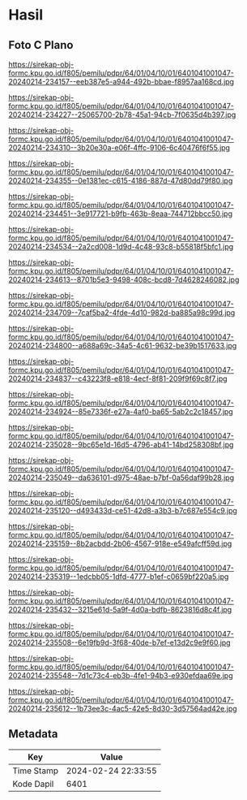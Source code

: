 # Hasil

## Foto C Plano

https://sirekap-obj-formc.kpu.go.id/f805/pemilu/pdpr/64/01/04/10/01/6401041001047-20240214-234157--eeb387e5-a944-492b-bbae-f8957aa168cd.jpg

https://sirekap-obj-formc.kpu.go.id/f805/pemilu/pdpr/64/01/04/10/01/6401041001047-20240214-234227--25065700-2b78-45a1-94cb-7f0635d4b397.jpg

https://sirekap-obj-formc.kpu.go.id/f805/pemilu/pdpr/64/01/04/10/01/6401041001047-20240214-234310--3b20e30a-e06f-4ffc-9106-6c40476f6f55.jpg

https://sirekap-obj-formc.kpu.go.id/f805/pemilu/pdpr/64/01/04/10/01/6401041001047-20240214-234355--0e1381ec-c615-4186-887d-47d80dd79f80.jpg

https://sirekap-obj-formc.kpu.go.id/f805/pemilu/pdpr/64/01/04/10/01/6401041001047-20240214-234451--3e917721-b9fb-463b-8eaa-744712bbcc50.jpg

https://sirekap-obj-formc.kpu.go.id/f805/pemilu/pdpr/64/01/04/10/01/6401041001047-20240214-234534--2a2cd008-1d9d-4c48-93c8-b55818f5bfc1.jpg

https://sirekap-obj-formc.kpu.go.id/f805/pemilu/pdpr/64/01/04/10/01/6401041001047-20240214-234613--8701b5e3-9498-408c-bcd8-7d4628246082.jpg

https://sirekap-obj-formc.kpu.go.id/f805/pemilu/pdpr/64/01/04/10/01/6401041001047-20240214-234709--7caf5ba2-4fde-4d10-982d-ba885a98c99d.jpg

https://sirekap-obj-formc.kpu.go.id/f805/pemilu/pdpr/64/01/04/10/01/6401041001047-20240214-234800--a688a69c-34a5-4c61-9632-be39b1517633.jpg

https://sirekap-obj-formc.kpu.go.id/f805/pemilu/pdpr/64/01/04/10/01/6401041001047-20240214-234837--c43223f8-e818-4ecf-8f81-209f9f69c8f7.jpg

https://sirekap-obj-formc.kpu.go.id/f805/pemilu/pdpr/64/01/04/10/01/6401041001047-20240214-234924--85e7336f-e27a-4af0-ba65-5ab2c2c18457.jpg

https://sirekap-obj-formc.kpu.go.id/f805/pemilu/pdpr/64/01/04/10/01/6401041001047-20240214-235028--9bc65e1d-16d5-4796-ab41-14bd258308bf.jpg

https://sirekap-obj-formc.kpu.go.id/f805/pemilu/pdpr/64/01/04/10/01/6401041001047-20240214-235049--da636101-d975-48ae-b7bf-0a56daf99b28.jpg

https://sirekap-obj-formc.kpu.go.id/f805/pemilu/pdpr/64/01/04/10/01/6401041001047-20240214-235120--d493433d-ce51-42d8-a3b3-b7c687e554c9.jpg

https://sirekap-obj-formc.kpu.go.id/f805/pemilu/pdpr/64/01/04/10/01/6401041001047-20240214-235159--8b2acbdd-2b06-4567-918e-e549afcff59d.jpg

https://sirekap-obj-formc.kpu.go.id/f805/pemilu/pdpr/64/01/04/10/01/6401041001047-20240214-235319--1edcbb05-1dfd-4777-b1ef-c0659bf220a5.jpg

https://sirekap-obj-formc.kpu.go.id/f805/pemilu/pdpr/64/01/04/10/01/6401041001047-20240214-235432--3215e61d-5a9f-4d0a-bdfb-8623816d8c4f.jpg

https://sirekap-obj-formc.kpu.go.id/f805/pemilu/pdpr/64/01/04/10/01/6401041001047-20240214-235508--6e19fb9d-3f68-40de-b7ef-e13d2c9e9f60.jpg

https://sirekap-obj-formc.kpu.go.id/f805/pemilu/pdpr/64/01/04/10/01/6401041001047-20240214-235548--7d1c73c4-eb3b-4fe1-94b3-e930efdaa69e.jpg

https://sirekap-obj-formc.kpu.go.id/f805/pemilu/pdpr/64/01/04/10/01/6401041001047-20240214-235612--1b73ee3c-4ac5-42e5-8d30-3d57564ad42e.jpg


## Metadata

| Key        | Value               |
| ---------- | ------------------- |
| Time Stamp | 2024-02-24 22:33:55 |
| Kode Dapil | 6401                |




